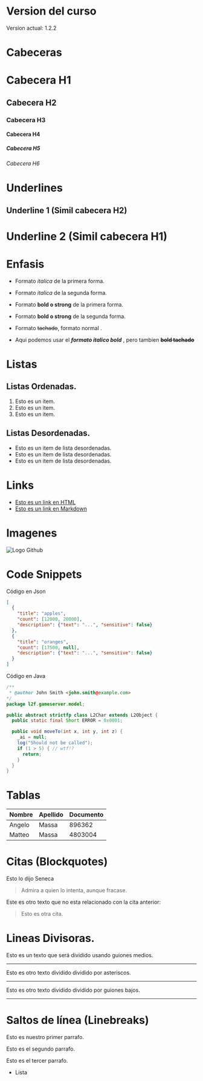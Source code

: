 # Version del curso
Version actual: 1.2.2
# Cabeceras

# Cabecera H1
## Cabecera H2
### Cabecera H3
#### Cabecera H4
##### Cabecera H5
###### Cabecera H6

# Underlines

Underline 1 (Simil cabecera H2)
-------------

Underline 2 (Simil cabecera H1)
=============

# Enfasis

- Formato *italica* de la primera forma. 
- Formato _italica_ de la segunda forma. 
- Formato **bold o strong** de la primera forma. 
- Formato __bold o strong__ de la segunda forma. 
- Formato ~~tachado~~, formato normal . 

- Aqui podemos usar el _**formato italico bold**_ , pero tambien **~~bold tachado~~**

# Listas

 ## Listas Ordenadas. 
 1. Esto es un item.
 2. Esto es un item.
 3. Esto es un item.

## Listas Desordenadas.
- Esto es un item de lista desordenadas.
- Esto es un item de lista desordenadas.
- Esto es un item de lista desordenadas.

# Links
- <a href = "https://www.google.com"> Esto es un link en HTML </a>
- [Esto es un link en Markdown](https://www.google.com)

# Imagenes
![Logo Github](https://github.githubassets.com/assets/GitHub-Mark-ea2971cee799.png)

# Code Snippets
Código en Json
```JSON
[
  {
    "title": "apples",
    "count": [12000, 20000],
    "description": {"text": "...", "sensitive": false}
  },
  {
    "title": "oranges",
    "count": [17500, null],
    "description": {"text": "...", "sensitive": false}
  }
]
```

Código en Java
```JAVA
/**
 * @author John Smith <john.smith@example.com>
*/
package l2f.gameserver.model;

public abstract strictfp class L2Char extends L2Object {
  public static final Short ERROR = 0x0001;

  public void moveTo(int x, int y, int z) {
    _ai = null;
    log("Should not be called");
    if (1 > 5) { // wtf!?
      return;
    }
  }
}
```

# Tablas

| Nombre | Apellido | Documento | 
| ------ | -------  | --------- |
| Angelo | Massa    | 896362    | 
| Matteo | Massa    | 4803004   |  


# Citas (Blockquotes)

Esto lo dijo Seneca
> Admira a quien lo intenta, aunque fracase.

Este es otro texto que no esta relacionado con la cita anterior:
> Esto es otra cita.

# Lineas Divisoras. 

Esto es un texto que será dividido usando guiones medios.

---
Esto es otro texto dividido dividido por asteriscos. 

***
Esto es otro texto dividido dividido por guiones bajos. 

___

# Saltos de línea (Linebreaks)
Esto es nuestro primer parrafo.

Esto es el segundo parrafo.

Esto es el tercer parrafo. 
- Lista

